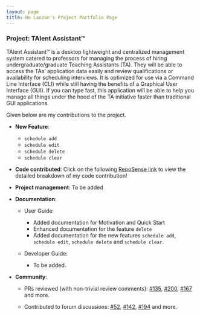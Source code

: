 ```yaml
---
layout: page
title: Ho Lanzan's Project Portfolio Page
---
```


### Project: TAlent Assistant™

TAlent Assistant™ is a desktop lightweight and centralized management system catered to professors for managing the
process of hiring undergraduate/graduate Teaching Assistants (TA). They will be able to access the TAs’ application
data easily and review qualifications or availability for scheduling interviews. It is optimized for use via a Command
Line Interface (CLI) while still having the benefits of a Graphical User Interface (GUI). If you can type fast, this
application will be able to help you manage all things under the hood of the TA initiative faster than traditional
GUI applications.

Given below are my contributions to the project.

* **New Feature**:
  * `schedule add`
  * `schedule edit`
  * `schedule delete`
  * `schedule clear`
  

* **Code contributed**: Click on the following 
[RepoSense link](https://nus-cs2103-ay2122s2.github.io/tp-dashboard/?search=&sort=groupTitle&sortWithin=title&since=2022-02-18&timeframe=commit&mergegroup=&groupSelect=groupByRepos&breakdown=false&tabOpen=true&tabType=authorship&tabAuthor=lzan98&tabRepo=AY2122S2-CS2103-F11-2%2Ftp%5Bmaster%5D&authorshipIsMergeGroup=false&authorshipFileTypes=docs~functional-code~test-code&authorshipIsBinaryFileTypeChecked=false)
to view the detailed breakdown of my code contribution!


* **Project management**: To be added


* **Documentation**:
  * User Guide:
    * Added documentation for Motivation and Quick Start
    * Enhanced documentation for the feature `delete` 
    * Added documentation for the new features `schedule add`, `schedule edit`, `schedule delete` and `schedule clear`.
    


  * Developer Guide:
    * To be added.


* **Community**:
    * PRs reviewed (with non-trivial review comments): [\#135](https://github.com/AY2122S2-CS2103-F11-2/tp/pull/135),
  [\#200](https://github.com/AY2122S2-CS2103-F11-2/tp/pull/200), [\#167](https://github.com/AY2122S2-CS2103-F11-2/tp/pull/167) and more.
  
    * Contributed to forum discussions: [\#52](https://github.com/nus-cs2103-AY2122S2/forum/issues/57), [\#142](https://github.com/nus-cs2103-AY2122S2/forum/issues/142), 
  [\#194](https://github.com/nus-cs2103-AY2122S2/forum/issues/194) and more.
